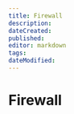 ```yaml
---
title: Firewall
description: 
dateCreated: 
published: 
editor: markdown
tags: 
dateModified: 
---
```

# Firewall

